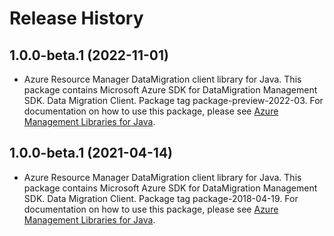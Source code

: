 # Release History

## 1.0.0-beta.1 (2022-11-01)

- Azure Resource Manager DataMigration client library for Java. This package contains Microsoft Azure SDK for DataMigration Management SDK. Data Migration Client. Package tag package-preview-2022-03. For documentation on how to use this package, please see [Azure Management Libraries for Java](https://aka.ms/azsdk/java/mgmt).

## 1.0.0-beta.1 (2021-04-14)

- Azure Resource Manager DataMigration client library for Java. This package contains Microsoft Azure SDK for DataMigration Management SDK. Data Migration Client. Package tag package-2018-04-19. For documentation on how to use this package, please see [Azure Management Libraries for Java](https://aka.ms/azsdk/java/mgmt).
